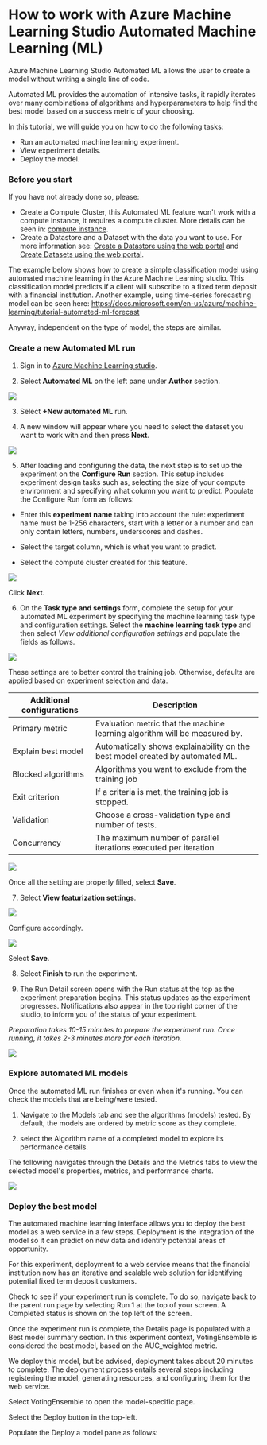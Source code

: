 # How to work with Azure Machine Learning Studio Automated Machine Learning (ML)

Azure Machine Learning Studio Automated ML allows the user to create a model without writing a single line of code.

Automated ML provides the automation of intensive tasks, it rapidly iterates over many combinations of algorithms and hyperparameters to help find the best model based on a success metric of your choosing.

In this tutorial, we will guide you on how to do the following tasks:

* Run an automated machine learning experiment.
* View experiment details.
* Deploy the model.


### Before you start

If you have not already done so, please:

* Create a Compute Cluster, this Automated ML feature won't work with a compute instance, it requires a compute cluster. More details can be seen in: [compute instance](https://github.com/felicity-borg/Getting-Started-On-Azure-ML/blob/main/Azure-ML-Studio.md).
* Create a Datastore and a Dataset with the data you want to use. For more information see: [Create a Datastore using the web portal](https://github.com/felicity-borg/Getting-Started-On-Azure-ML/blob/main/Work-With-Data-in-Azure-ML.md) and [Create Datasets using the web portal](https://github.com/felicity-borg/Getting-Started-On-Azure-ML/blob/main/Work-With-Data-in-Azure-ML-Datasets.md).

The example below shows how to create a simple classification model using automated machine learning in the Azure Machine Learning studio. This classification model predicts if a client will subscribe to a fixed term deposit with a financial institution.
Another example, using time-series forecasting model can be seen here: https://docs.microsoft.com/en-us/azure/machine-learning/tutorial-automated-ml-forecast

Anyway, independent on the type of model, the steps are aimilar.

### Create a new Automated ML run

1. Sign in to [Azure Machine Learning studio](https://ml.azure.com/).

2. Select **Automated ML** on the left pane under **Author** section.

![](https://github.com/felicity-borg/Getting-Started-On-Azure-ML/blob/main/Images/automatedml1.png)

3. Select **+New automated ML** run.

4. A new window will appear where you need to select the dataset you want to work with and then press **Next**.

![](https://github.com/felicity-borg/Getting-Started-On-Azure-ML/blob/main/Images/automatedml2.PNG)

5. After loading and configuring the data, the next step is to set up the experiment on the  **Configure Run** section. This setup includes experiment design tasks such as, selecting the size of your compute environment and specifying what column you want to predict. Populate the Configure Run form as follows:

* Enter this **experiment name** taking into account the rule: experiment name must be 1-256 characters, start with a letter or a number and can only contain letters, numbers, underscores and dashes.

* Select the target column, which is what you want to predict. 

* Select the compute cluster created for this feature.

![](https://github.com/felicity-borg/Getting-Started-On-Azure-ML/blob/main/Images/automatedml3.PNG)

Click **Next**.

6. On the **Task type and settings** form, complete the setup for your automated ML experiment by specifying the machine learning task type and configuration settings. 
Select the **machine learning task type** and then select *View additional configuration settings* and populate the fields as follows. 

![](https://github.com/felicity-borg/Getting-Started-On-Azure-ML/blob/main/Images/automatedml4.PNG)

These settings are to better control the training job. Otherwise, defaults are applied based on experiment selection and data.

| **Additional configurations** | **Description** |
| ---------- | -------------- |
| Primary metric|	Evaluation metric that the machine learning algorithm will be measured by.	|
| Explain best model|	Automatically shows explainability on the best model created by automated ML.|
|Blocked algorithms|	Algorithms you want to exclude from the training job	|
|Exit criterion|	If a criteria is met, the training job is stopped.|
|Validation|	Choose a cross-validation type and number of tests.|
|Concurrency|	The maximum number of parallel iterations executed per iteration|

![](https://github.com/felicity-borg/Getting-Started-On-Azure-ML/blob/main/Images/automatedml5.PNG)

Once all the setting are properly filled, select **Save**.

7. Select **View featurization settings**. 

![](https://github.com/felicity-borg/Getting-Started-On-Azure-ML/blob/main/Images/automatedml6.PNG)

Configure accordingly.

![](https://github.com/felicity-borg/Getting-Started-On-Azure-ML/blob/main/Images/automatedml7.PNG)

Select **Save**.

8. Select **Finish** to run the experiment. 

9. The Run Detail screen opens with the Run status at the top as the experiment preparation begins. This status updates as the experiment progresses. Notifications also appear in the top right corner of the studio, to inform you of the status of your experiment.

_Preparation takes 10-15 minutes to prepare the experiment run. Once running, it takes 2-3 minutes more for each iteration._

![](https://github.com/felicity-borg/Getting-Started-On-Azure-ML/blob/main/Images/automatedml8.PNG)


### Explore automated ML models
Once the automated ML run finishes or even when it's running. You can check the models that are being/were tested.

1. Navigate to the Models tab and see the algorithms (models) tested. By default, the models are ordered by metric score as they complete. 

2. select the Algorithm name of a completed model to explore its performance details.

The following navigates through the Details and the Metrics tabs to view the selected model's properties, metrics, and performance charts.

![](https://github.com/felicity-borg/Getting-Started-On-Azure-ML/blob/main/Images/automatedml9.gif)

### Deploy the best model
The automated machine learning interface allows you to deploy the best model as a web service in a few steps. Deployment is the integration of the model so it can predict on new data and identify potential areas of opportunity.

For this experiment, deployment to a web service means that the financial institution now has an iterative and scalable web solution for identifying potential fixed term deposit customers.

Check to see if your experiment run is complete. To do so, navigate back to the parent run page by selecting Run 1 at the top of your screen. A Completed status is shown on the top left of the screen.

Once the experiment run is complete, the Details page is populated with a Best model summary section. In this experiment context, VotingEnsemble is considered the best model, based on the AUC_weighted metric.

We deploy this model, but be advised, deployment takes about 20 minutes to complete. The deployment process entails several steps including registering the model, generating resources, and configuring them for the web service.

Select VotingEnsemble to open the model-specific page.

Select the Deploy button in the top-left.

Populate the Deploy a model pane as follows:
